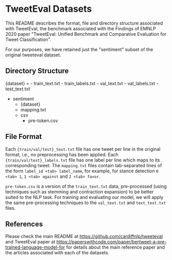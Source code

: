 # TweetEval Datasets

This README describes the format, file and directory structure associated with TweetEval, the benchmark associated with the Findings of EMNLP 2020 paper "TweetEval: Unified Benchmark and Comparative Evaluation for Tweet Classification".

For our purposes, we have retained just the "sentiment" subset of the original tweeteval dataset.

## Directory Structure

{dataset} = - train_text.txt
			- train_labels.txt
			- val_text.txt
			- val_labels.txt
			- test_text.txt
- sentiment
	- {dataset}
	- mapping.txt
    - csv
        - pre-token.csv

## File Format

Each `{train/val/test}_text.txt` file has one tweet per line in the original format, i.e., no preprocessing has been applied. Each `{train/val/test}_labels.txt` file has one label per line which maps to its corresponding tweet. The `mapping.txt` files contain tab-separated lines of the form `label_id <tab> label_name`, for example, for stance detection `0 <tab> 1`, `1 <tab> against` and `2 <tab> favor`.

`pre-token.csv` is a version of the `train_text.txt` data, pre-processed (using techniques such as stemming and contraction expansion) to be better suited to the NLP task. For training and evaluating our model, we will apply the same pre-processing techniques to the `val_text.txt` and `text_text.txt` files.

## References

Please check the main README at https://github.com/cardiffnlp/tweeteval and TweetEval paper at https://paperswithcode.com/paper/bertweet-a-pre-trained-language-model-for for details about the main reference paper and the articles associated with each of the datasets.

